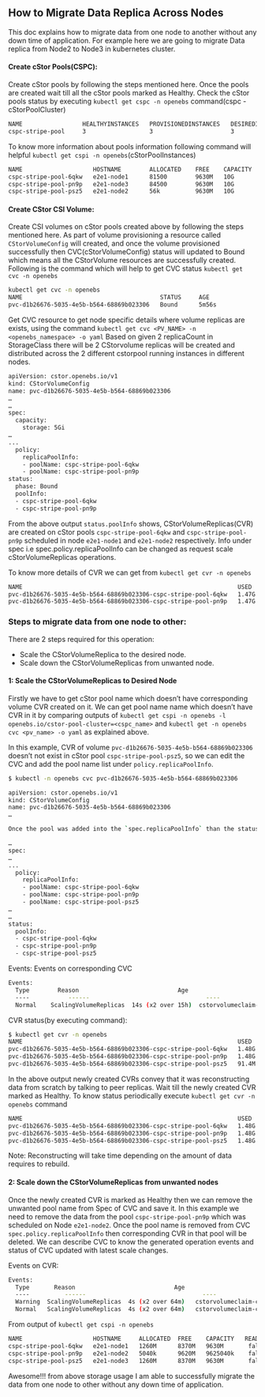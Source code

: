 
## How to Migrate Data Replica Across Nodes

This doc explains how to migrate data from one node to another without any down time of application.
For example here we are going to migrate Data replica from Node2 to Node3 in kubernetes cluster.

#### Create cStor Pools(CSPC):

Create cStor pools by following the steps mentioned here. Once the pools are created wait till all the cStor pools marked as Healthy. Check the cStor pools status by executing `kubectl get cspc -n openebs` command(cspc - cStorPoolCluster)

```sh
NAME                 HEALTHYINSTANCES   PROVISIONEDINSTANCES   DESIREDINSTANCES   AGE
cspc-stripe-pool     3                  3                      3                  4m13s
```

To know more information about pools information following command will helpful `kubectl get cspi -n openebs`(cStorPoolInstances)

```sh
NAME                    HOSTNAME        ALLOCATED    FREE    CAPACITY  READONLY   TYPE     STATUS   AGE
cspc-stripe-pool-6qkw   e2e1-node1      81500        9630M   10G       false      stripe   ONLINE   21m
cspc-stripe-pool-pn9p   e2e1-node3      84500        9630M   10G       false      stripe   ONLINE   21m
cspc-stripe-pool-psz5   e2e1-node2      56k          9630M   10G       false      stripe   ONLINE   21m
```
#### Create CStor CSI Volume:

Create CSI volumes on cStor pools created above by following the steps mentioned here. As part of volume provisioning a resource called `CStorVolumeConfig` will created, and once the volume provisioned successfully then CVC(cStorVolumeConfig) status will updated to Bound which means all the CStorVolume resources are successfully created. Following is the command which will help to get CVC status `kubectl get cvc -n openebs`

```sh
kubectl get cvc -n openebs
NAME                                       STATUS     AGE
pvc-d1b26676-5035-4e5b-b564-68869b023306   Bound      5m56s
```

Get CVC resource to get node specific details where volume replicas are exists, using the command `kubectl get cvc <PV_NAME> -n <openebs_namespace> -o yaml`
Based on given 2 replicaCount in StorageClass there will be 2 CStorvolume replicas will be created and distributed across the 2 different cstorpool running instances in different nodes.

```sh
apiVersion: cstor.openebs.io/v1
kind: CStorVolumeConfig
name: pvc-d1b26676-5035-4e5b-b564-68869b023306
…
…
spec:
  capacity:
    storage: 5Gi
…
...
  policy:
    replicaPoolInfo:
    - poolName: cspc-stripe-pool-6qkw
    - poolName: cspc-stripe-pool-pn9p
status:
  phase: Bound
  poolInfo:
  - cspc-stripe-pool-6qkw
  - cspc-stripe-pool-pn9p
```
From the above output `status.poolInfo` shows, CStorVolumeReplicas(CVR) are created on cStor pools `cspc-stripe-pool-6qkw` and `cspc-stripe-pool-pn9p` scheduled in node `e2e1-node1` and `e2e1-node2` respectively.
Info under spec i.e spec.policy.replicaPoolInfo can be changed as request scale cStorVolumeReplicas operations.


To know more details of CVR we can get from `kubectl get cvr -n openebs`
```sh
NAME                                                             USED     ALLOCATED      STATUS    AGE
pvc-d1b26676-5035-4e5b-b564-68869b023306-cspc-stripe-pool-6qkw   1.47G    1.26G          Healthy   15h
pvc-d1b26676-5035-4e5b-b564-68869b023306-cspc-stripe-pool-pn9p   1.47G    1.26G          Healthy   15h
```

### Steps to migrate data from one node to other:

There are 2 steps required for this operation:

- Scale the CStorVolumeReplica to the desired node.
- Scale down the CStorVolumeReplicas from unwanted node.

#### 1: Scale the CStorVolumeReplicas to Desired Node

Firstly we have to get cStor pool name which doesn’t have corresponding volume CVR created on it.
We can get pool name name which doesn’t have CVR in it by comparing outputs of 
`kubectl get cspi -n openebs -l openebs.io/cstor-pool-cluster=<cspc_name>` and 
`kubectl get -n openebs cvc <pv_name> -o yaml` as explained above.

In this example, CVR of volume `pvc-d1b26676-5035-4e5b-b564-68869b023306` doesn’t not exist in cStor pool `cspc-stripe-pool-psz5`, so we can edit the CVC and add the pool name list under `policy.replicaPoolInfo`.

```sh
$ kubectl -n openebs cvc pvc-d1b26676-5035-4e5b-b564-68869b023306

```

```sh
apiVersion: cstor.openebs.io/v1
kind: CStorVolumeConfig
name: pvc-d1b26676-5035-4e5b-b564-68869b023306
…

Once the pool was added into the `spec.replicaPoolInfo` than the status of CVC will be updated with a new pool name as shown below, and raise an events which eventually creates new CVR on the newly added pool. We can get the CVR status by executing `kubectl get cvr -n openebs`

…
spec:
…
...
  policy:
    replicaPoolInfo:
    - poolName: cspc-stripe-pool-6qkw
    - poolName: cspc-stripe-pool-pn9p
    - poolName: cspc-stripe-pool-psz5
…
…
status:
  poolInfo:
  - cspc-stripe-pool-6qkw
  - cspc-stripe-pool-pn9p
  - cspc-stripe-pool-psz5
```
Events: Events on corresponding CVC
```sh
Events:
  Type        Reason                            Age                      From                                     Message
  ----           ------                                 ----                        ----                                         -------
  Normal    ScalingVolumeReplicas  14s (x2 over 15h)  cstorvolumeclaim-controller  successfully scaled volume replicas to 3
```

CVR status(by executing command):
```sh
$ kubectl get cvr -n openebs
NAME                                                             USED     ALLOCATED  STATUS                     AGE
pvc-d1b26676-5035-4e5b-b564-68869b023306-cspc-stripe-pool-6qkw   1.48G    1.25G      Healthy                    16h
pvc-d1b26676-5035-4e5b-b564-68869b023306-cspc-stripe-pool-pn9p   1.48G    1.26G      Healthy                    16h
pvc-d1b26676-5035-4e5b-b564-68869b023306-cspc-stripe-pool-psz5   91.4M    42.4M      ReconstructingNewReplica   33s
```
	
In the above output newly created CVRs convey that it was reconstructing data from scratch by talking to peer replicas. Wait till the newly created CVR marked as Healthy. To know status periodically execute `kubectl get cvr -n openebs` command

```sh
NAME                                                             USED      ALLOCATED   STATUS     AGE
pvc-d1b26676-5035-4e5b-b564-68869b023306-cspc-stripe-pool-6qkw   1.48G     1.25G       Healthy    16h
pvc-d1b26676-5035-4e5b-b564-68869b023306-cspc-stripe-pool-pn9p   1.48G     1.25G       Healthy    16h
pvc-d1b26676-5035-4e5b-b564-68869b023306-cspc-stripe-pool-psz5   1.48G     1.25G       Healthy    5m28s
```

Note:
Reconstructing will take time depending on the amount of data requires to rebuild.

#### 2: Scale down the CStorVolumeReplicas from unwanted nodes

Once the newly created CVR is marked as Healthy then we can remove the unwanted pool name from Spec of CVC and save it. In this example we need to remove the data from the pool `cspc-stripe-pool-pn9p` which was scheduled on Node `e2e1-node2`. Once the pool name is removed from CVC `spec.policy.replicaPoolInfo` then corresponding CVR in that pool will be deleted. We can describe CVC to know the generated operation events and status of CVC updated with latest scale changes.

Events on CVR:
```sh
Events:
  Type       Reason                            Age                       From                                      Message
  ----          ------                                 ----                         ----                                         -------
  Warning  ScalingVolumeReplicas  4s (x2 over 64m)   cstorvolumeclaim-controller  Scaling down volume replicas from 3 to 2 is in progress
  Normal   ScalingVolumeReplicas  4s (x2 over 64m)   cstorvolumeclaim-controller  successfully scaled volume replicas to 2
```

From output of `kubectl get cspi -n openebs`
```sh
NAME                    HOSTNAME     ALLOCATED  FREE    CAPACITY   READONLY   TYPE     STATUS   AGE
cspc-stripe-pool-6qkw   e2e1-node1   1260M      8370M   9630M       false     stripe   ONLINE   17h
cspc-stripe-pool-pn9p   e2e1-node2   5040k      9620M   9625040k    false     stripe   ONLINE   16h
cspc-stripe-pool-psz5   e2e1-node3   1260M      8370M   9630M       false     stripe   ONLINE   17h
```

Awesome!!! from above storage usage I am able to successfully migrate the data from one node to other without any down time of application.

